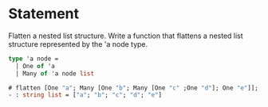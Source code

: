 # Statement

Flatten a nested list structure. Write a function that flattens a nested list structure represented by the 'a node type.

```ocaml
type 'a node =
  | One of 'a 
  | Many of 'a node list
```

```ocaml
# flatten [One "a"; Many [One "b"; Many [One "c" ;One "d"]; One "e"]];;
- : string list = ["a"; "b"; "c"; "d"; "e"]
```

